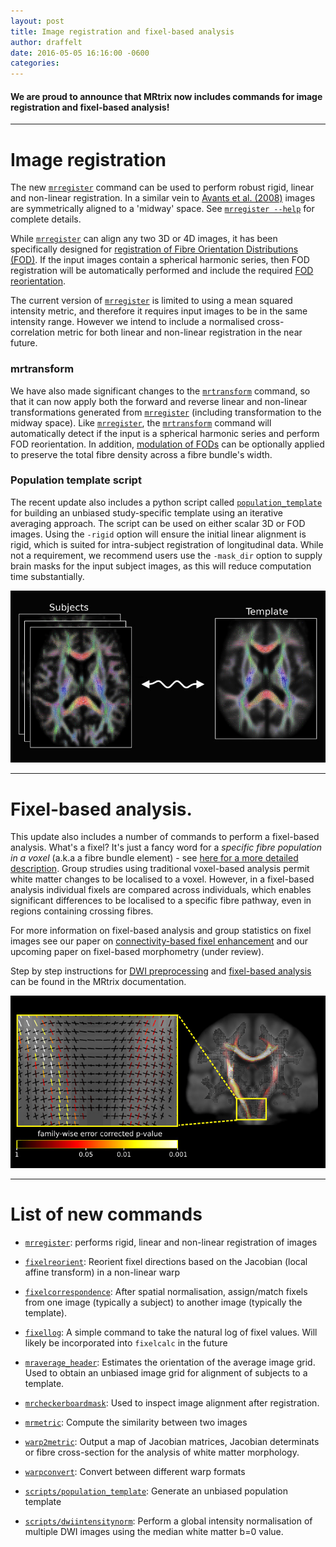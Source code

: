 ```yaml
---
layout: post
title: Image registration and fixel-based analysis
author: draffelt
date: 2016-05-05 16:16:00 -0600
categories: 
---
```




#### We are proud to announce that MRtrix now includes commands for image registration and fixel-based analysis!

---


# Image registration

The new [`mrregister`](http://userdocs.mrtrix.org/en/latest/getting_started/commands_list.html#mrregister) command can be used to perform robust rigid, linear and non-linear registration. In a similar vein to [Avants et al. (2008)](http://www.ncbi.nlm.nih.gov/pubmed/17659998) images are symmetrically aligned to a 'midway' space. See [`mrregister --help`](http://userdocs.mrtrix.org/en/latest/getting_started/commands_list.html#mrregister) for complete details. 

While [`mrregister`](http://userdocs.mrtrix.org/en/latest/getting_started/commands_list.html#mrregister) can align any two 3D or 4D images, it has been specifically designed for [registration of Fibre Orientation Distributions (FOD)](http://www.ncbi.nlm.nih.gov/pubmed/21316463). If the input images contain a spherical harmonic series, then FOD registration will be automatically performed and include the required [FOD reorientation](http://www.ncbi.nlm.nih.gov/pubmed/22183751).

The current version of [`mrregister`](http://userdocs.mrtrix.org/en/latest/getting_started/commands_list.html#mrregister) is limited to using a mean squared intensity metric, and therefore it requires input images to be in the same intensity range. However we intend to include a normalised cross-correlation metric for both linear and non-linear registration in the near future. 

### mrtransform

We have also made significant changes to the [`mrtransform`](http://userdocs.mrtrix.org/en/latest/getting_started/commands_list.html#mrtransform) command, so that it can now apply both the forward and reverse linear and non-linear transformations generated from [`mrregister`](http://userdocs.mrtrix.org/en/latest/getting_started/commands_list.html#mrregister) (including transformation to the midway space). Like [`mrregister`](http://userdocs.mrtrix.org/en/latest/getting_started/commands_list.html#mrregister), the [`mrtransform`](http://userdocs.mrtrix.org/en/latest/getting_started/commands_list.html#mrtransform) command will automatically detect if the input is a spherical harmonic series and perform FOD reorientation. In addition, [modulation of FODs](http://www.ncbi.nlm.nih.gov/pubmed/22036682) can be optionally applied to preserve the total fibre density across a fibre bundle's width. 

### Population template script

The recent update also includes a python script called [`population_template`](http://userdocs.mrtrix.org/en/latest/getting_started/scripts_list.html#population-template) for building an unbiased study-specific template using an iterative averaging approach. The script can be used on either scalar 3D or FOD images. Using the `-rigid` option will ensure the initial linear alignment is rigid, which is suited for intra-subject registration of longitudinal data.  While not a requirement, we recommend users use the `-mask_dir` option to supply brain masks for the input subject images, as this will reduce computation time substantially. 

![Population template](/images/frontpage/registration.jpg)

---

# Fixel-based analysis. 

This update also includes a number of commands to perform a fixel-based analysis. What's a fixel? It's just a fancy word for a _specific fibre population in a voxel_ (a.k.a a fibre bundle element) - see [here for a more detailed description](http://userdocs.mrtrix.org/en/latest/concepts/dixels_fixels.html). Group strudies using traditional voxel-based analysis permit white matter changes to be localised to a voxel. However, in a fixel-based analysis individual fixels are compared across individuals, which enables significant differences to be localised to a specific fibre pathway, even in regions containing crossing fibres. 

For more information on fixel-based analysis and group statistics on fixel images see our paper on [connectivity-based fixel enhancement](http://www.ncbi.nlm.nih.gov/pubmed/26004503) and our upcoming paper on fixel-based morphometry (under review). 

Step by step instructions for [DWI preprocessing](http://mrtrix.readthedocs.io/en/latest/workflows/DWI_preprocessing_for_quantitative_analysis.html) and [fixel-based analysis](http://mrtrix.readthedocs.io/en/latest/workflows/fixel_based_analysis.html) can be found in the MRtrix documentation. 

![Population template](/images/frontpage/fixel-based-analysis.jpg)

___


# List of new commands

- [`mrregister`](http://userdocs.mrtrix.org/en/latest/getting_started/commands_list.html#mrregister): performs rigid, linear and non-linear registration of images

- [`fixelreorient`](http://userdocs.mrtrix.org/en/latest/getting_started/commands_list.html#fixelreorient): Reorient fixel directions based on the Jacobian (local affine transform) in a non-linear warp

- [`fixelcorrespondence`](http://userdocs.mrtrix.org/en/latest/getting_started/commands_list.html#fixelcorrespondence): After spatial normalisation, assign/match fixels from one image (typically a subject) to another image (typically the template). 

- [`fixellog`](http://userdocs.mrtrix.org/en/latest/getting_started/commands_list.html#fixellog): A simple command to take the natural log of fixel values. Will likely be incorporated into `fixelcalc` in the future

- [`mraverage_header`](http://userdocs.mrtrix.org/en/latest/getting_started/commands_list.html#mraverage_header): Estimates the orientation of the average image grid. Used to obtain an unbiased image grid for alignment of subjects to a template. 

- [`mrcheckerboardmask`](http://userdocs.mrtrix.org/en/latest/getting_started/commands_list.html#mrcheckerboardmask): Used to inspect image alignment after registration.

- [`mrmetric`](http://userdocs.mrtrix.org/en/latest/getting_started/commands_list.html#mrmetric): Compute the similarity between two images

- [`warp2metric`](http://userdocs.mrtrix.org/en/latest/getting_started/commands_list.html#warp2metric): Output a map of Jacobian matrices, Jacobian determinats or fibre cross-section for the analysis of white matter morphology. 

- [`warpconvert`](http://userdocs.mrtrix.org/en/latest/getting_started/commands_list.html#warpconvert): Convert between different warp formats

- [`scripts/population_template`](http://userdocs.mrtrix.org/en/latest/getting_started/scripts_list.html#population-template): Generate an unbiased population template

- [`scripts/dwiintensitynorm`](http://userdocs.mrtrix.org/en/latest/getting_started/scripts_list.html#dwiintensitynorm): Perform a global intensity normalisation of multiple DWI images using the median white matter b=0 value. 
